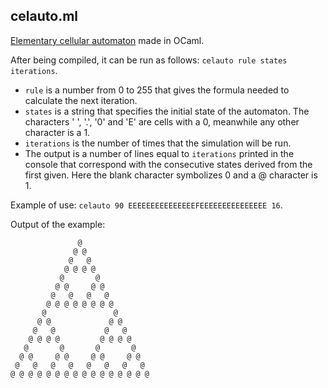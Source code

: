 ## celauto.ml

[Elementary cellular automaton](https://en.wikipedia.org/wiki/Elementary_cellular_automaton) made in OCaml.

After being compiled, it can be run as follows:
`celauto rule states iterations`.
* `rule` is a number from 0 to 255 that gives the formula needed to calculate the next iteration.
* `states` is a string that specifies the initial state of the automaton. The characters ' ', '.', '0' and 'E' are cells with a 0, meanwhile any other character is a 1.
* `iterations` is the number of times that the simulation will be run.
* The output is a number of lines equal to `iterations` printed in the console that correspond with the consecutive states derived from the first given. Here the blank character symbolizes 0 and a @ character is 1.

Example of use: `celauto 90 EEEEEEEEEEEEEEEFEEEEEEEEEEEEEEE 16`.

Output of the example:

                   @               
                  @ @              
                 @   @             
                @ @ @ @            
               @       @           
              @ @     @ @          
             @   @   @   @         
            @ @ @ @ @ @ @ @        
           @               @       
          @ @             @ @      
         @   @           @   @     
        @ @ @ @         @ @ @ @    
       @       @       @       @   
      @ @     @ @     @ @     @ @  
     @   @   @   @   @   @   @   @ 
    @ @ @ @ @ @ @ @ @ @ @ @ @ @ @ @
